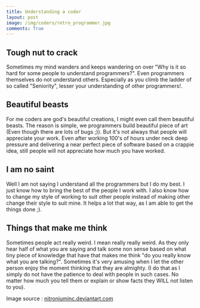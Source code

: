 ```yaml
---
title: Understanding a coder
layout: post
image: /img/coders/retro_programmer.jpg
comments: True
---
```


Tough nut to crack
------------
Sometimes my mind wanders and keeps wandering on over "Why is it so hard for some people to understand programmers?". Even programmers themselves do not understand others. Especially as you climb the ladder of so called "Seniority", lesser your understanding of other programmers!.

Beautiful beasts
------------
For me coders are god's beautiful creations, I might even call them beautiful beasts. The reason is simple, we programmers build
beautiful piece of art (Even though there are lots of bugs ;)). But it's not always that people will appreciate your work.
Even after working 100's of hours under neck deep pressure and delivering a near perfect piece of software based on a crappie idea, still people will not appreciate how much you have worked.

I am no saint
------------
Well I am not saying I understand all the programmers but I do my best. I just know how to bring the best of the people I work with.
I also know how to change my style of working to suit other people instead of making other change their style to suit mine. It helps a lot that way, as I am able to get the things done ;).

Things that make me think
------------
Sometimes people act really weird. I mean really really weird. As they only hear half of what you are saying and talk some non sense based on what tiny piece of knowledge that have that makes me think "do you really know what you are talking?". Sometimes it's very amusing when I let the other person enjoy the moment thinking that they are almighty. (I do that as I simply do not have the patience to deal with people in such cases. No matter how much you tell them or explain or show facts they WILL not listen to you).


Image source : [nitroniuminc.deviantart.com](nitroniuminc.deviantart.com)



